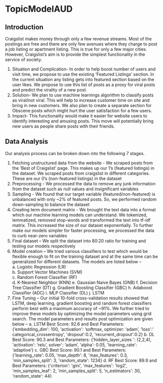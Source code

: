 # TopicModelAUD

## Introduction
Craigslist makes money through only a few revenue streams. Most of the postings are free and there are only few avenues where they charge to post a job listing or apartment listing. This is true for only a few major cities. However, Craigslist’s aim is to provide the simplest functionality in the service of society.
1.	Situation and Complication- In order to help boost number of users and visit time, we propose to use the existing ‘Featured Listings’ section. In the current situation any listing gets into featured section based on the user likes. We propose to use this list of posts as a proxy for viral posts and predict the virality of a new post.
2.	Solution- We plan to use machine learnings algorithm to classify posts as viral/not viral. This will help to increase customer time on site and bring in new customers. We also plan to create a separate section for Obscene posts which might hurt the user satisfaction for a few users.
3.	Impact- This functionality would make it easier for website users to identify interesting and amusing posts. This move will potentially bring new users as people share posts with their friends. 


## Data Analysis
Our analysis process can be broken down into the following 7 stages.
1.	Fetching unstructured data from the website - We scraped posts from the ‘Best of Craigslist’ page. This makes up our 1’s (featured listings) in the dataset. We scraped posts from craigslist in different categories. These are our 0’s (non-featured listings) in the dataset
2.	Preprocessing - We processed the data to remove any junk information from the dataset such as null values and insignificant variables
3.	Sampling - We found that our target variable (featured/non-featured) is unbalanced with only ~2% of featured posts. So, we performed random down-sampling to balance the dataset
4.	Creating term document matrix - We brought the text data into a format which our machine learning models can understand. We tokenized, lemmatized, removed stop-words and transformed the text into tf-idf matrix. This increased the size of our dataset exponentially. To further make our models simpler for faster processing, we processed the data to curb near-zero variables 
5.	Final dataset – We split the dataset into 80:20 ratio for training and testing our models respectively
6.	Model creation – We tried various classifiers to test which would be flexible enough to fit on the training dataset and at the same time can be generalized for different datasets. The models are listed below – <br />
a.	Logistic Regression (LR) <br />
b.	Support Vector Machines (SVM) <br />
c.	Random Forest Classifier (RF) <br />
d.	K-Nearest Neighbor (KNN)
e.	Gaussian Naive Bayes (GNB)
f.	Decision Tree Classifier (DT)
g.	Gradient Boosting Classifier (GBC)
h.	Adaboost Classifier (ADC)
i.	MLP Classifier (DL)
j.	LSTM
7.	Fine Tuning – Our initial 10-fold cross-validation results showed that LSTM, deep learning, gradient boosting and random forest classifiers perform best with a maximum accuracy of ~91%. We further tried to improve these models by optimizing the model parameters using grid search. The model parameters and results post optimization are given below – 
a.	LSTM Best Score: 92.6 and Best Parameters: {‘embedding_dim': 100, 'activation': ‘softmax, optimizer: ‘adam’, 'loss':’ categorical_crossentropy’, 'dropout':0.2, 'recurrent_dropout':0.2}
b.	DL Best Score: 90.3 and Best Parameters: {‘hidden_layer_sizes ': (2,2,4), 'activation': ‘relu’, solver': ‘adam’, 'alpha': 0.05, 'learning_rate': ‘adaptive’}
c.	GBC Best Score: 90.1 and Best Parameters: {'learning_rate': 0.05, 'max_depth': 8, 'max_features': 0.3, 'min_samples_split': 3, 'random_state': 1234}
d.	RF Best Score: 89.9 and Best Parameters: {'criterion': 'gini', 'max_features': 'log2', 'min_samples_leaf': 2, 'min_samples_split': 5, 'n_estimators': 30, 'random_state': 44}
